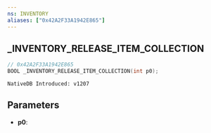 ```yaml
---
ns: INVENTORY
aliases: ["0x42A2F33A1942E865"]
---
```

## _INVENTORY_RELEASE_ITEM_COLLECTION

```c
// 0x42A2F33A1942E865
BOOL _INVENTORY_RELEASE_ITEM_COLLECTION(int p0);
```

```
NativeDB Introduced: v1207
```

## Parameters
* **p0**:

